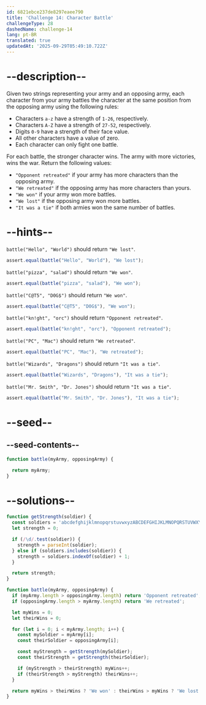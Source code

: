 ```yaml
---
id: 6821ebce237de8297eaee790
title: 'Challenge 14: Character Battle'
challengeType: 28
dashedName: challenge-14
lang: pt-BR
translated: true
updatedAt: '2025-09-29T05:49:10.722Z'
---
```


# --description--

Given two strings representing your army and an opposing army, each character from your army battles the character at the same position from the opposing army using the following rules:

- Characters `a-z` have a strength of `1-26`, respectively.
- Characters `A-Z` have a strength of `27-52`, respectively.
- Digits `0-9` have a strength of their face value.
- All other characters have a value of zero.
- Each character can only fight one battle.

For each battle, the stronger character wins. The army with more victories, wins the war. Return the following values:

- `"Opponent retreated"` if your army has more characters than the opposing army.
- `"We retreated"` if the opposing army has more characters than yours.
- `"We won"` if your army won more battles.
- `"We lost"` if the opposing army won more battles.
- `"It was a tie"` if both armies won the same number of battles.

# --hints--

`battle("Hello", "World")` should return `"We lost"`.

```js
assert.equal(battle("Hello", "World"), "We lost");
```

`battle("pizza", "salad")` should return `"We won"`.

```js
assert.equal(battle("pizza", "salad"), "We won");
```

`battle("C@T5", "D0G$")` should return `"We won"`.

```js
assert.equal(battle("C@T5", "D0G$"), "We won");
```

`battle("kn!ght", "orc")` should return `"Opponent retreated"`.

```js
assert.equal(battle("kn!ght", "orc"), "Opponent retreated");
```

`battle("PC", "Mac")` should return `"We retreated"`.

```js
assert.equal(battle("PC", "Mac"), "We retreated");
```

`battle("Wizards", "Dragons")` should return `"It was a tie"`.

```js
assert.equal(battle("Wizards", "Dragons"), "It was a tie");
```

`battle("Mr. Smith", "Dr. Jones")` should return `"It was a tie"`.

```js
assert.equal(battle("Mr. Smith", "Dr. Jones"), "It was a tie");
```

# --seed--

## --seed-contents--

```js
function battle(myArmy, opposingArmy) {

  return myArmy;
}
```

# --solutions--

```js
function getStrength(soldier) {
  const soldiers = 'abcdefghijklmnopqrstuvwxyzABCDEFGHIJKLMNOPQRSTUVWXYZ';
  let strength = 0;

  if (/\d/.test(soldier)) {
    strength = parseInt(soldier);
  } else if (soldiers.includes(soldier)) {
    strength = soldiers.indexOf(soldier) + 1;
  }

  return strength;
}

function battle(myArmy, opposingArmy) {
  if (myArmy.length > opposingArmy.length) return 'Opponent retreated';
  if (opposingArmy.length > myArmy.length) return 'We retreated';

  let myWins = 0;
  let theirWins = 0;

  for (let i = 0; i < myArmy.length; i++) {
    const mySoldier = myArmy[i];
    const theirSoldier = opposingArmy[i];

    const myStrength = getStrength(mySoldier);
    const theirStrength = getStrength(theirSoldier);

    if (myStrength > theirStrength) myWins++;
    if (theirStrength > myStrength) theirWins++;
  }

  return myWins > theirWins ? 'We won' : theirWins > myWins ? 'We lost' : 'It was a tie';
}
```
